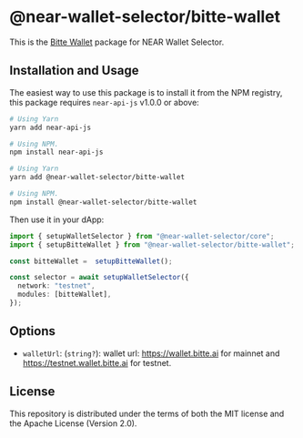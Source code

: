 # @near-wallet-selector/bitte-wallet

This is the [Bitte Wallet](https://wallet.bitte.ai) package for NEAR Wallet Selector.

## Installation and Usage

The easiest way to use this package is to install it from the NPM registry, this package requires `near-api-js` v1.0.0 or above:

```bash
# Using Yarn
yarn add near-api-js

# Using NPM.
npm install near-api-js
```
```bash
# Using Yarn
yarn add @near-wallet-selector/bitte-wallet

# Using NPM.
npm install @near-wallet-selector/bitte-wallet
```

Then use it in your dApp:

```ts
import { setupWalletSelector } from "@near-wallet-selector/core";
import { setupBitteWallet } from "@near-wallet-selector/bitte-wallet";

const bitteWallet =  setupBitteWallet();

const selector = await setupWalletSelector({
  network: "testnet",
  modules: [bitteWallet],
});
```

## Options

- `walletUrl`: (`string?`): wallet url: https://wallet.bitte.ai for mainnet and https://testnet.wallet.bitte.ai for testnet.


## License

This repository is distributed under the terms of both the MIT license and the Apache License (Version 2.0).
